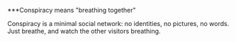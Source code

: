 ***Conspiracy means "breathing together"

Conspiracy is a minimal social network: no identities, no pictures, no words. Just breathe, and watch the other visitors breathing.
